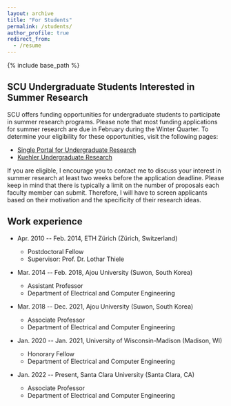 ```yaml
---
layout: archive
title: "For Students"
permalink: /students/
author_profile: true
redirect_from:
  - /resume
---
```


{% include base_path %}

SCU Undergraduate Students Interested in Summer Research
-----
SCU offers funding opportunities for undergraduate students to participate in summer research programs.
Please note that most funding applications for summer research are due in February during the Winter Quarter.
To determine your eligibility for these opportunities, visit the following pages:
* [Single Portal for Undergraduate Research](https://www.scu.edu/provost/research/student-funding-opportunities/scuspur/)
* [Kuehler Undergraduate Research](https://www.scu.edu/engineering/labs--research/research/kuehler-undergraduate-research/)

If you are eligible, I encourage you to contact me to discuss your interest in summer research at least two weeks before the application deadline.
Please keep in mind that there is typically a limit on the number of proposals each faculty member can submit.
Therefore, I will have to screen applicants based on their motivation and the specificity of their research ideas.



Work experience
-----
* Apr. 2010 -- Feb. 2014, ETH Zürich (Zürich, Switzerland)
  * Postdoctoral Fellow
  * Supervisor: Prof. Dr. Lothar Thiele

* Mar. 2014 -- Feb. 2018, Ajou University (Suwon, South Korea) 
  * Assistant Professor
  * Department of Electrical and Computer Engineering
 
* Mar. 2018 -- Dec. 2021, Ajou University (Suwon, South Korea) 
  * Associate Professor
  * Department of Electrical and Computer Engineering

* Jan. 2020 -- Jan. 2021, University of Wisconsin-Madison (Madison, WI)
  * Honorary Fellow
  * Department of Electrical and Computer Engineering

* Jan. 2022 -- Present, Santa Clara University (Santa Clara, CA) 
  * Associate Professor
  * Department of Electrical and Computer Engineering

